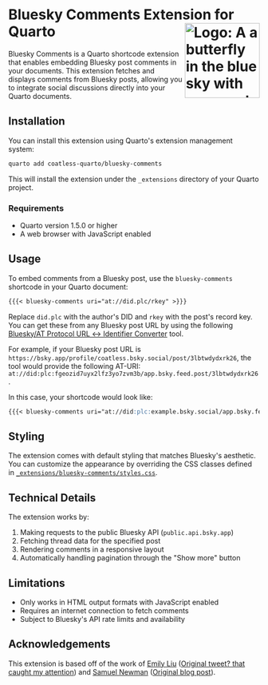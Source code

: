 # Bluesky Comments Extension for Quarto <img src="https://github.com/user-attachments/assets/260e97ce-6941-4f3a-8dc8-b7125522ebc0" align ="right" alt="Logo: A a butterfly in the blue sky with comments" width ="150"/>

Bluesky Comments is a Quarto shortcode extension that enables embedding Bluesky post comments in your documents. This extension fetches and displays comments from Bluesky posts, allowing you to integrate social discussions directly into your Quarto documents.

## Installation

You can install this extension using Quarto's extension management system:

```bash
quarto add coatless-quarto/bluesky-comments
```

This will install the extension under the `_extensions` directory of your Quarto project.

### Requirements

- Quarto version 1.5.0 or higher
- A web browser with JavaScript enabled

## Usage

To embed comments from a Bluesky post, use the `bluesky-comments` shortcode in your Quarto document:

````markdown
{{{< bluesky-comments uri="at://did.plc/rkey" >}}}
````

Replace `did.plc` with the author's DID and `rkey` with the post's record key. You can get these from any Bluesky post URL by using the following [Bluesky/AT Protocol URL ↔ Identifier Converter](https://web-apps.thecoatlessprofessor.com/bluesky/profile-or-post-to-did-at-uri.html) tool.

For example, if your Bluesky post URL is `https://bsky.app/profile/coatless.bsky.social/post/3lbtwdydxrk26`, the tool would provide the following AT-URI: `at://did:plc:fgeozid7uyx2lfz3yo7zvm3b/app.bsky.feed.post/3lbtwdydxrk26`. 

In this case, your shortcode would look like:

````markdown
{{{< bluesky-comments uri="at://did:plc:example.bsky.social/app.bsky.feed.post/abcd1234" >}}}
````

## Styling

The extension comes with default styling that matches Bluesky's aesthetic. You can customize the appearance by overriding the CSS classes defined in [`_extensions/bluesky-comments/styles.css`](_extensions/bluesky-comments/styles.css).

## Technical Details

The extension works by:

1. Making requests to the public Bluesky API (`public.api.bsky.app`)
2. Fetching thread data for the specified post
3. Rendering comments in a responsive layout
4. Automatically handling pagination through the "Show more" button

## Limitations

- Only works in HTML output formats with JavaScript enabled
- Requires an internet connection to fetch comments
- Subject to Bluesky's API rate limits and availability

## Acknowledgements

This extension is based off of the work of [Emily Liu](https://emilyliu.me/blog/comments) ([Original tweet? that caught my attention](https://bsky.app/profile/emilyliu.me/post/3lbqta5lnck2i)) and [Samuel Newman](https://bsky.app/profile/samuel.bsky.team) ([Original blog post](https://graysky.app/blog/2024-02-05-adding-blog-comments)). 
